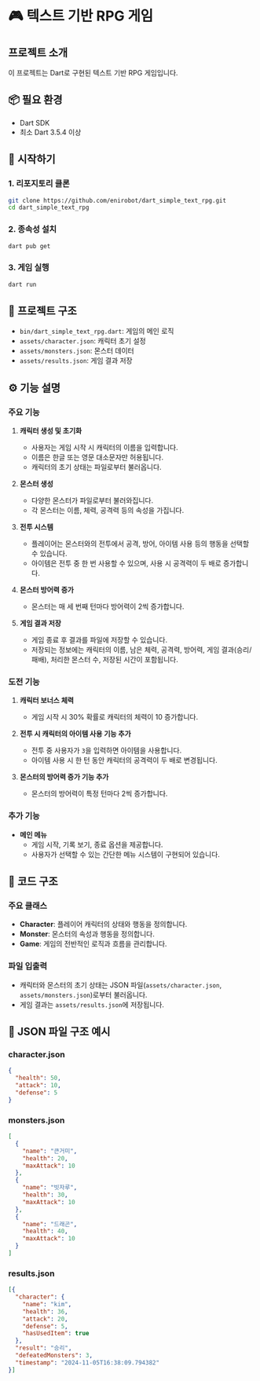 # 🎮 텍스트 기반 RPG 게임

## 프로젝트 소개

이 프로젝트는 Dart로 구현된 텍스트 기반 RPG 게임입니다.

## 📦 필요 환경

- Dart SDK
- 최소 Dart 3.5.4 이상

## 🚀 시작하기

### 1. 리포지토리 클론
```bash
git clone https://github.com/enirobot/dart_simple_text_rpg.git
cd dart_simple_text_rpg
```

### 2. 종속성 설치
```bash
dart pub get
```

### 3. 게임 실행
```bash
dart run
```

## 📁 프로젝트 구조

- `bin/dart_simple_text_rpg.dart`: 게임의 메인 로직
- `assets/character.json`: 캐릭터 초기 설정
- `assets/monsters.json`: 몬스터 데이터
- `assets/results.json`: 게임 결과 저장

## ⚙️ 기능 설명

### 주요 기능

1. **캐릭터 생성 및 초기화**
   - 사용자는 게임 시작 시 캐릭터의 이름을 입력합니다.
   - 이름은 한글 또는 영문 대소문자만 허용됩니다.
   - 캐릭터의 초기 상태는 파일로부터 불러옵니다.

2. **몬스터 생성**
   - 다양한 몬스터가 파일로부터 불러와집니다.
   - 각 몬스터는 이름, 체력, 공격력 등의 속성을 가집니다.

3. **전투 시스템**
   - 플레이어는 몬스터와의 전투에서 공격, 방어, 아이템 사용 등의 행동을 선택할 수 있습니다.
   - 아이템은 전투 중 한 번 사용할 수 있으며, 사용 시 공격력이 두 배로 증가합니다.

4. **몬스터 방어력 증가**
   - 몬스터는 매 세 번째 턴마다 방어력이 2씩 증가합니다.

5. **게임 결과 저장**
   - 게임 종료 후 결과를 파일에 저장할 수 있습니다.
   - 저장되는 정보에는 캐릭터의 이름, 남은 체력, 공격력, 방어력, 게임 결과(승리/패배), 처리한 몬스터 수, 저장된 시간이 포함됩니다.

### 도전 기능

1. **캐릭터 보너스 체력**
   - 게임 시작 시 30% 확률로 캐릭터의 체력이 10 증가합니다.

2. **전투 시 캐릭터의 아이템 사용 기능 추가**
   - 전투 중 사용자가 `3`을 입력하면 아이템을 사용합니다.
   - 아이템 사용 시 한 턴 동안 캐릭터의 공격력이 두 배로 변경됩니다.

3. **몬스터의 방어력 증가 기능 추가**
   - 몬스터의 방어력이 특정 턴마다 2씩 증가합니다.

### 추가 기능

- **메인 메뉴**
  - 게임 시작, 기록 보기, 종료 옵션을 제공합니다.
  - 사용자가 선택할 수 있는 간단한 메뉴 시스템이 구현되어 있습니다.

## 🧩 코드 구조

### 주요 클래스

- **Character**: 플레이어 캐릭터의 상태와 행동을 정의합니다.
- **Monster**: 몬스터의 속성과 행동을 정의합니다.
- **Game**: 게임의 전반적인 로직과 흐름을 관리합니다.

### 파일 입출력

- 캐릭터와 몬스터의 초기 상태는 JSON 파일(`assets/character.json`, `assets/monsters.json`)로부터 불러옵니다.
- 게임 결과는 `assets/results.json`에 저장됩니다.

## 📄 JSON 파일 구조 예시

### character.json
```json
{
  "health": 50,
  "attack": 10,
  "defense": 5
}
```

### monsters.json
```json
[
  {
    "name": "큰거미",
    "health": 20,
    "maxAttack": 10
  },
  {
    "name": "빗자루",
    "health": 30,
    "maxAttack": 10
  },
  {
    "name": "드래곤",
    "health": 40,
    "maxAttack": 10
  }
]
```

### results.json
```json
[{
  "character": {
    "name": "kim",
    "health": 36,
    "attack": 20,
    "defense": 5,
    "hasUsedItem": true
  },
  "result": "승리",
  "defeatedMonsters": 3,
  "timestamp": "2024-11-05T16:38:09.794382"
}]
```